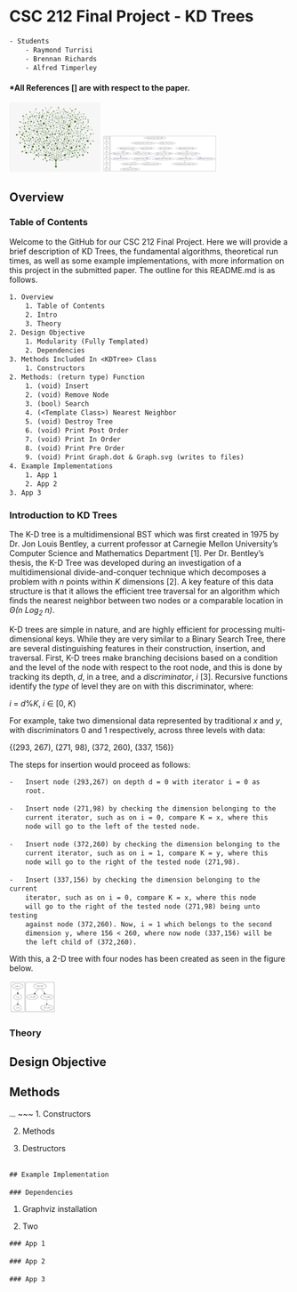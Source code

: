 # CSC 212 Final Project - KD Trees
~~~
- Students
    - Raymond Turrisi
    - Brennan Richards
    - Alfred Timperley
~~~
#### *All References [] are with respect to the paper.

<img src="./media/tree.png" alt="image" style="zoom:20%;" />

<img src="./graphs/alcohols.csvsmall.svg" alt="image" style="zoom:20%;" />

## Overview
### Table of Contents
Welcome to the GitHub for our CSC 212 Final Project. Here we will provide a brief description of KD Trees, the fundamental algorithms, theoretical run times, as well as some example implementations, with more information on this project in the submitted paper. The outline for this README.md is as follows.

~~~
1. Overview
    1. Table of Contents
    2. Intro
    3. Theory
2. Design Objective
    1. Modularity (Fully Templated)
    2. Dependencies
3. Methods Included In <KDTree> Class
    1. Constructors
2. Methods: (return type) Function
    1. (void) Insert
    2. (void) Remove Node
    3. (bool) Search
    4. (<Template Class>) Nearest Neighbor
    5. (void) Destroy Tree
    6. (void) Print Post Order
    7. (void) Print In Order
    8. (void) Print Pre Order
    9. (void) Print Graph.dot & Graph.svg (writes to files)
4. Example Implementations
    1. App 1
    2. App 2
3. App 3
~~~

### Introduction to KD Trees
The K-D tree is a multidimensional BST which was first created in 1975
by Dr. Jon Louis Bentley, a current professor at Carnegie Mellon
University’s Computer Science and Mathematics Department [1]. Per Dr.
Bentley’s thesis, the K-D Tree was developed during an investigation of
a multidimensional divide-and-conquer technique which decomposes a
problem with *n* points within *K* dimensions [2]. A key feature of this
data structure is that it allows the efficient tree traversal for an
algorithm which finds the nearest neighbor between two nodes or a
comparable location in <em>Θ(n Log<sub>2</sub> n)</em>.

K-D trees are simple in nature, and are highly efficient for processing
multi-dimensional keys. While they are very similar to a Binary Search
Tree, there are several distinguishing features in their construction,
insertion, and traversal. First, K-D trees make branching decisions
based on a condition and the level of the node with respect to the root
node, and this is done by tracking its depth, *d*, in a tree, and a
*discriminator*, *i* [3]. Recursive functions identify the *type* of level
they are on with this discriminator, where:

*i* = *d*%*K*,  *i* ∈ \[0, *K*\)

For example, take two dimensional data represented by traditional *x*
and *y*, with discriminators 0 and 1 respectively, across three levels
with data:

{(293, 267), (271, 98), (372, 260), (337, 156)}

The steps for insertion would proceed as follows:
~~~
-   Insert node (293,267) on depth d = 0 with iterator i = 0 as
    root.

-   Insert node (271,98) by checking the dimension belonging to the
    current iterator, such as on i = 0, compare K = x, where this
    node will go to the left of the tested node.

-   Insert node (372,260) by checking the dimension belonging to the
    current iterator, such as on i = 1, compare K = y, where this
    node will go to the right of the tested node (271,98).

-   Insert (337,156) by checking the dimension belonging to the current
    iterator, such as on i = 0, compare K = x, where this node
    will go to the right of the tested node (271,98) being unto testing
    against node (372,260). Now, i = 1 which belongs to the second
    dimension y, where 156 < 260, where now node (337,156) will be
    the left child of (372,260).
~~~

With this, a 2-D tree with four nodes has been created as seen in the figure below.

<img src="./media/example1.png" alt="image" style="zoom:20%;" />

### Theory


## Design Objective


## Methods
<img src="./matlab/NN_video.mp4" alt="image" style="zoom:20%;" />
~~~
1. Constructors

2. Methods

3. Destructors
~~~

## Example Implementation

### Dependencies
~~~
1. Graphviz installation

2. Two
~~~
### App 1

### App 2

### App 3
